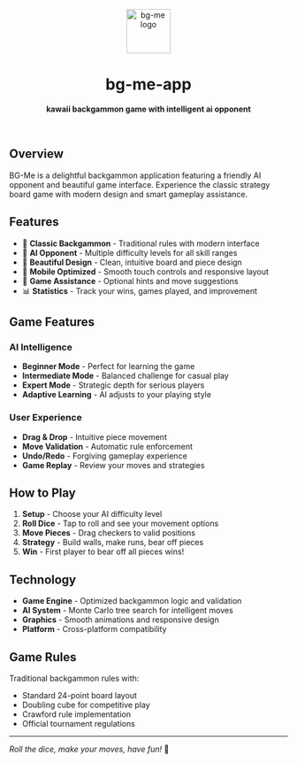 <div align="center">
  <img src="https://v3.fal.media/files/koala/3gJrkmDPqDYlh-0rYZruQ.png" alt="bg-me logo" width="80" height="80">
  
  # bg-me-app
  
  **kawaii backgammon game with intelligent ai opponent**
</div>

<br>

## Overview

BG-Me is a delightful backgammon application featuring a friendly AI opponent and beautiful game interface. Experience the classic strategy board game with modern design and smart gameplay assistance.

## Features

- 🎲 **Classic Backgammon** - Traditional rules with modern interface
- 🤖 **AI Opponent** - Multiple difficulty levels for all skill ranges
- 🎨 **Beautiful Design** - Clean, intuitive board and piece design
- 📱 **Mobile Optimized** - Smooth touch controls and responsive layout
- 🎯 **Game Assistance** - Optional hints and move suggestions
- 📊 **Statistics** - Track your wins, games played, and improvement

## Game Features

### AI Intelligence
- **Beginner Mode** - Perfect for learning the game
- **Intermediate Mode** - Balanced challenge for casual play
- **Expert Mode** - Strategic depth for serious players
- **Adaptive Learning** - AI adjusts to your playing style

### User Experience
- **Drag & Drop** - Intuitive piece movement
- **Move Validation** - Automatic rule enforcement
- **Undo/Redo** - Forgiving gameplay experience
- **Game Replay** - Review your moves and strategies

## How to Play

1. **Setup** - Choose your AI difficulty level
2. **Roll Dice** - Tap to roll and see your movement options
3. **Move Pieces** - Drag checkers to valid positions
4. **Strategy** - Build walls, make runs, bear off pieces
5. **Win** - First player to bear off all pieces wins!

## Technology

- **Game Engine** - Optimized backgammon logic and validation
- **AI System** - Monte Carlo tree search for intelligent moves
- **Graphics** - Smooth animations and responsive design
- **Platform** - Cross-platform compatibility

## Game Rules

Traditional backgammon rules with:
- Standard 24-point board layout
- Doubling cube for competitive play
- Crawford rule implementation
- Official tournament regulations

---

*Roll the dice, make your moves, have fun!* 🎲